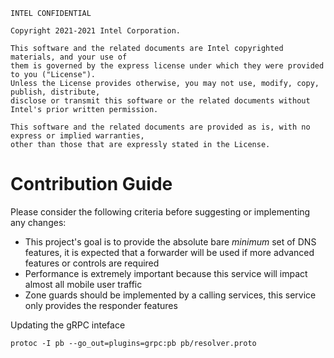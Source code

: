 ```text
INTEL CONFIDENTIAL

Copyright 2021-2021 Intel Corporation.

This software and the related documents are Intel copyrighted materials, and your use of
them is governed by the express license under which they were provided to you ("License").
Unless the License provides otherwise, you may not use, modify, copy, publish, distribute,
disclose or transmit this software or the related documents without Intel's prior written permission.

This software and the related documents are provided as is, with no express or implied warranties,
other than those that are expressly stated in the License.
```

# Contribution Guide

Please consider the following criteria before suggesting or implementing any changes:

* This project's goal is to provide the absolute bare _minimum_ set of DNS features, it is expected that a forwarder will be used if more advanced features or controls are required
* Performance is extremely important because this service will impact almost all mobile user traffic
* Zone guards should be implemented by a calling services, this service only provides the responder features

Updating the gRPC inteface

`protoc -I pb --go_out=plugins=grpc:pb pb/resolver.proto`

